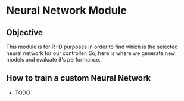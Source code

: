 # Neural Network Module

## Objective
This module is for R+D purposes in order to find which is the selected neural
network for our controller. So, here is where we generate new models and
evaluate it's performance.

## How to train a custom Neural Network
- TODO

